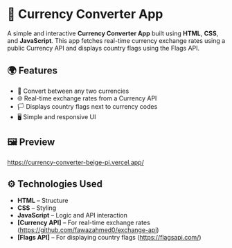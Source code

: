 # 💱 Currency Converter App

A simple and interactive **Currency Converter App** built using **HTML**, **CSS**, and **JavaScript**. This app fetches real-time currency exchange rates using a public Currency API and displays country flags using the Flags API.

## 🌍 Features

- 🔄 Convert between any two currencies
- 🌐 Real-time exchange rates from a Currency API
- 🏳️ Displays country flags next to currency codes
- 🖥️ Simple and responsive UI

## 🖼️ Preview

https://currency-converter-beige-pi.vercel.app/

## ⚙️ Technologies Used

- **HTML** – Structure
- **CSS** – Styling
- **JavaScript** – Logic and API interaction
- **[Currency API]** – For real-time exchange rates (https://github.com/fawazahmed0/exchange-api)
- **[Flags API]** – For displaying country flags (https://flagsapi.com/)
